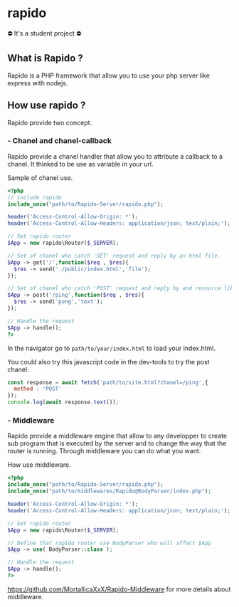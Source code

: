 # rapido

⛔️ It's a student project ⛔️

## What is Rapido ?
Rapido is a PHP framework that allow you to use your php server like express with nodejs.

## How use rapido ?
Rapido provide two concept.

### - Chanel and chanel-callback
Rapido provide a chanel handler that allow you to attribute a callback to a chanel. It thinked to be use as variable in your url.

Sample of chanel use.
```PHP
<?php
// include rapido
include_once("path/to/Rapido-Server/rapido.php");

header('Access-Control-Allow-Origin: *');
header('Access-Control-Allow-Headers: application/json; text/plain;');

// Set rapido router
$App = new rapido\Router($_SERVER);

// Set of chanel who catch 'GET' request and reply by an html file.
$App -> get('/',function($req , $res){
  $res -> send('./public/index.html','file');
});

// Set of chanel who catch 'POST' request and reply by and resource like 'text'.
$App -> post('/ping',function($req , $res){
  $res -> send('pong','text');
});

// Handle the request
$App -> handle();
?>
```

In the navigator go to `path/to/your/index.html` to load your index.html.

You could also try this javascript code in the dev-tools to try the post chanel.

```javascript
const response = await fetch('path/to/site.html?chanel=/ping',{
  method : 'POST'
});
console.log(await response.text());
```

### - Middleware

Rapido provide a middleware engine that allow to any developper to create sub program that is executed by the server and to change the way that the router is running. Through middleware you can do what you want.

How use middleware.
```PHP
<?php
include_once("path/to/Rapido-Server/rapido.php");
include_once("path/to/middlewares/Rapido@BodyParser/index.php");

header('Access-Control-Allow-Origin: *');
header('Access-Control-Allow-Headers: application/json; text/plain;');

// Set rapido router
$App = new rapido\Router($_SERVER);

// Define that rapido router use BodyParser who will affect $App
$App -> use( BodyParser::class );

// Handle the request
$App -> handle();
?>
```

https://github.com/MortallicaXxX/Rapido-Middleware for more details about middleware.
